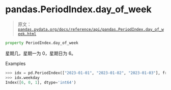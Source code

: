 # pandas.PeriodIndex.day_of_week

> 原文：[`pandas.pydata.org/docs/reference/api/pandas.PeriodIndex.day_of_week.html`](https://pandas.pydata.org/docs/reference/api/pandas.PeriodIndex.day_of_week.html)

```py
property PeriodIndex.day_of_week
```

星期几，星期一为 0，星期日为 6。

Examples

```py
>>> idx = pd.PeriodIndex(["2023-01-01", "2023-01-02", "2023-01-03"], freq="D")
>>> idx.weekday
Index([6, 0, 1], dtype='int64') 
```
